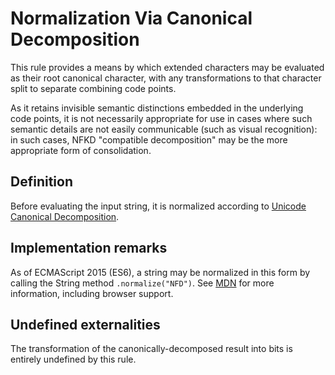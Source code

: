 # Normalization Via Canonical Decomposition

This rule provides a means by which extended characters may be evaluated as
their root canonical character, with any transformations to that character split to separate combining code points.

As it retains invisible semantic distinctions embedded in the underlying code points, it is not necessarily appropriate for use in cases where such semantic details are not easily communicable (such as visual recognition): in such cases, NFKD "compatible decomposition" may be the more appropriate form of consolidation.

## Definition

Before evaluating the input string, it is normalized according to [Unicode Canonical Decomposition][TR15].

[TR15]: http://www.unicode.org/reports/tr15/

## Implementation remarks

As of ECMAScript 2015 (ES6), a string may be normalized in this form by calling the String method `.normalize("NFD")`. See [MDN][] for more information, including browser support.

[MDN]: https://developer.mozilla.org/en-US/docs/Web/JavaScript/Reference/Global_Objects/String/normalize

## Undefined externalities

The transformation of the canonically-decomposed result into bits is entirely undefined by this rule.
